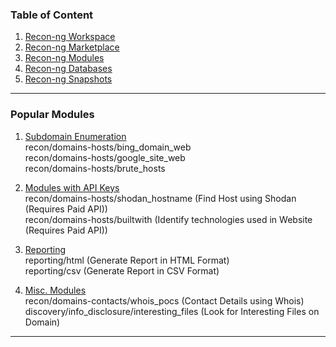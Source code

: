 ### Table of Content

1. [Recon-ng Workspace](Recon-ng%20Workspace.md)
2. [Recon-ng Marketplace](Recon-ng%20Marketplace.md)
3. [Recon-ng Modules](Recon-ng%20Modules.md)
4. [Recon-ng Databases](Recon-ng%20Databases.md)
5. [Recon-ng Snapshots](Recon-ng%20Snapshots.md)

---

### Popular Modules

1. <u>Subdomain Enumeration</u>  
   recon/domains-hosts/bing_domain_web  
   recon/domains-hosts/google_site_web  
   recon/domains-hosts/brute_hosts

2. <u>Modules with API Keys</u>  
   recon/domains-hosts/shodan_hostname (Find Host using Shodan (Requires Paid API))  
   recon/domains-hosts/builtwith (Identify technologies used in Website (Requires Paid API))

3. <u>Reporting</u>  
   reporting/html (Generate Report in HTML Format)  
   reporting/csv (Generate Report in CSV Format)

4. <u>Misc. Modules</u>  
   recon/domains-contacts/whois_pocs (Contact Details using Whois)  
   discovery/info_disclosure/interesting_files (Look for Interesting Files on Domain)

---
